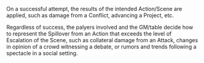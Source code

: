 On a successful attempt, the results of the intended Action/Scene are applied, such as damage from a Conflict, advancing a Project, etc.

Regardless of success, the palyers involved and the GM/table decide how to represent the Spillover from an Action that exceeds the level of Escalation of the Scene, such as collateral damage from an Attack, changes in opinion of a crowd witnessing a debate, or rumors and trends following a spectacle in a social setting.